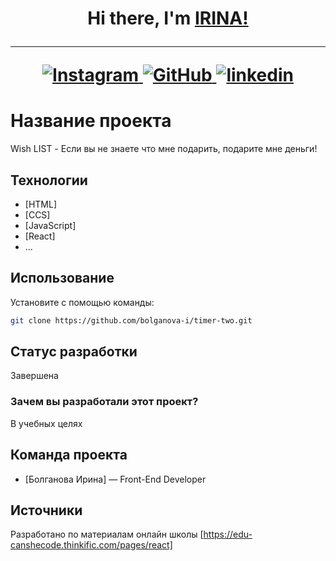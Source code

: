 <h1 align="center">Hi there, I'm <a href="#" target="_blank">IRINA!</a>
<hr>
<a href="https://www.instagram.com/bolganova_irina?igsh=MTJlZ2ptMXlldWk5cw%3D%3D&utm_source=qr" target="_blank">
    <img src="https://img.shields.io/badge/instagram-219C90" alt="Instagram"/>
  </a>
  <a href="https://github.com/bolganova-i" target="_blank">
    <img src="https://img.shields.io/badge/GitHub-219C90" alt="GitHub"/>
  </a>
  <a href="#" target="_blank">
    <img src="https://img.shields.io/badge/linkedin-219C90" alt="linkedin"/>
  </a>

# Название проекта
Wish LIST - Если вы не знаете что мне подарить, подарите мне деньги! 

## Технологии
- [HTML]
- [CCS]
- [JavaScript]
- [React]
- ...

## Использование
Установите с помощью команды:
```sh
git clone https://github.com/bolganova-i/timer-two.git
```
## Статус разработки
Завершена 

### Зачем вы разработали этот проект?
В учебных целях

## Команда проекта
- [Болганова Ирина] — Front-End Developer 

## Источники
Разработано по материалам онлайн школы [https://edu-canshecode.thinkific.com/pages/react]
